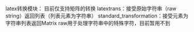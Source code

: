 latex转换模块：
目前仅支持矩阵的转换
latextrans：接受原始字符串（raw string）返回列表（列表元素为字符串）
standard_transformation：接受元素为字符串列表返回Matrix
raw用于处理字符串中的特殊字符，目前暂用不到